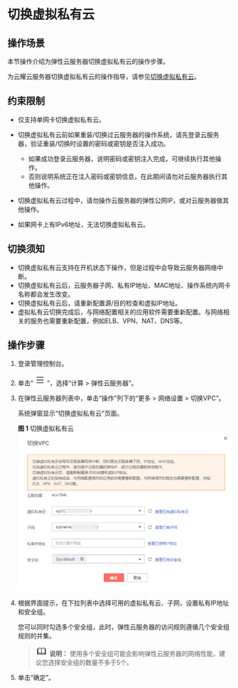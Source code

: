 # 切换虚拟私有云<a name="ecs_03_0504"></a>

## 操作场景<a name="section1954915820119"></a>

本节操作介绍为弹性云服务器切换虚拟私有云的操作步骤。

为云耀云服务器切换虚拟私有云的操作指导，请参见[切换虚拟私有云](https://support.huaweicloud.com/usermanual-hecs/hecs_03_0060.html)。

## 约束限制<a name="section1388112214111"></a>

-   仅支持单网卡切换虚拟私有云。
-   切换虚拟私有云前如果重装/切换过云服务器的操作系统，请先登录云服务器，验证重装/切换时设置的密码或密钥是否注入成功。
    -   如果成功登录云服务器，说明密码或密钥注入完成，可继续执行其他操作。
    -   否则说明系统正在注入密码或密钥信息，在此期间请勿对云服务器执行其他操作。

-   切换虚拟私有云过程中，请勿操作云服务器的弹性公网IP，或对云服务器做其他操作。
-   如果网卡上有IPv6地址，无法切换虚拟私有云。

## 切换须知<a name="section6857355161815"></a>

-   切换虚拟私有云支持在开机状态下操作，但是过程中会导致云服务器网络中断。
-   切换虚拟私有云后，云服务器子网、私有IP地址、MAC地址、操作系统内网卡名称都会发生改变。
-   切换虚拟私有云后，请重新配置源/目的检查和虚拟IP地址。
-   虚拟私有云切换完成后，与网络配置相关的应用软件需要重新配置。与网络相关的服务也需要重新配置，例如ELB、VPN、NAT、DNS等。

## 操作步骤<a name="section683452713118"></a>

1.  登录管理控制台。
2.  单击“![](figures/service-list.jpg)”，选择“计算 \> 弹性云服务器”。
3.  在弹性云服务器列表中，单击“操作”列下的“更多 \> 网络设置 \> 切换VPC”。

    系统弹窗显示“切换虚拟私有云”页面。

    **图 1**  切换虚拟私有云<a name="fig1891392910249"></a>  
    ![](figures/切换虚拟私有云.png "切换虚拟私有云")

4.  根据界面提示，在下拉列表中选择可用的虚拟私有云、子网，设置私有IP地址和安全组。

    您可以同时勾选多个安全组，此时，弹性云服务器的访问规则遵循几个安全组规则的并集。

    >![](public_sys-resources/icon-note.gif) **说明：** 
    >使用多个安全组可能会影响弹性云服务器的网络性能，建议您选择安全组的数量不多于5个。

5.  单击“确定”。

